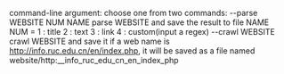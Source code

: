 command-line argument:
	choose one from two commands:
	--parse WEBSITE NUM NAME
		parse WEBSITE and save the result to file NAME
		NUM = 1 : title
			  2 : text
			  3 : link
			  4 : custom(input a regex)
	--crawl WEBSITE
		crawl WEBSITE and save it
		if a web name is http://info.ruc.edu.cn/en/index.php, it will be saved as a file named website/http:__info_ruc_edu_cn_en_index_php
		